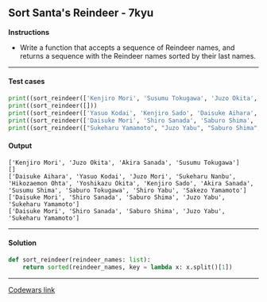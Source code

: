## Sort Santa's Reindeer - 7kyu

**Instructions**

- Write a function that accepts a sequence of Reindeer names, and returns a sequence with the Reindeer names sorted by their last names.

---

#### Test cases

```python
print((sort_reindeer(['Kenjiro Mori', 'Susumu Tokugawa', 'Juzo Okita', 'Akira Sanada']))
print((sort_reindeer([]))
print((sort_reindeer(['Yasuo Kodai', 'Kenjiro Sado', 'Daisuke Aihara', 'Susumu Shima', 'Akira Sanada', 'Yoshikazu Okita', 'Shiro Yabu', 'Sukeharu Nanbu', 'Sakezo Yamamoto', 'Hikozaemon Ohta', 'Juzo Mori', 'Saburo Tokugawa']))
print((sort_reindeer(['Daisuke Mori', 'Shiro Sanada', 'Saburo Shima', 'Juzo Yabu', 'Sukeharu Yamamoto']))
print((sort_reindeer(["Sukeharu Yamamoto", "Juzo Yabu", "Saburo Shima", "Shiro Sanada", "Daisuke Mori"]))
```

#### Output
```
['Kenjiro Mori', 'Juzo Okita', 'Akira Sanada', 'Susumu Tokugawa']
[]
['Daisuke Aihara', 'Yasuo Kodai', 'Juzo Mori', 'Sukeharu Nanbu', 'Hikozaemon Ohta', 'Yoshikazu Okita', 'Kenjiro Sado', 'Akira Sanada', 'Susumu Shima', 'Saburo Tokugawa', 'Shiro Yabu', 'Sakezo Yamamoto']
['Daisuke Mori', 'Shiro Sanada', 'Saburo Shima', 'Juzo Yabu', 'Sukeharu Yamamoto']
['Daisuke Mori', 'Shiro Sanada', 'Saburo Shima', 'Juzo Yabu', 'Sukeharu Yamamoto']
```

---

#### Solution

```python
def sort_reindeer(reindeer_names: list):
    return sorted(reindeer_names, key = lambda x: x.split()[1])
```

---

[Codewars link](https://www.codewars.com/kata/52ab60b122e82a6375000bad)
